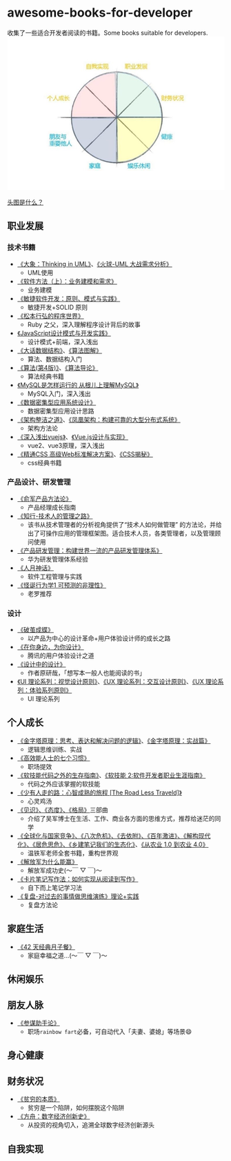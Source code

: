 # awesome-books-for-developer

收集了一些适合开发者阅读的书籍。Some books suitable for developers.
[![生命之花](./public/life-flower.jpg)](https://help.dida365.com/tasks/a/6782225676779913216/%E5%A6%82%E4%BD%95%E7%94%A8%E6%BB%B4%E7%AD%94%E6%B8%85%E5%8D%95%E8%BF%9B%E8%A1%8C%E7%94%9F%E6%B6%AF%E8%A7%84%E5%88%92%EF%BC%9F)

[头图是什么？](https://www.jianshu.com/p/847e11cf28c4)

## 职业发展

### 技术书籍
- [《大象：Thinking in UML》](https://item.jd.com/10971142.html)、[《火球-UML 大战需求分析》](https://item.jd.com/12990922.html)
  - UML使用
- [《软件方法（上）：业务建模和需求》](https://item.jd.com/12908003.html)
  - 业务建模
- [《敏捷软件开发：原则、模式与实践》](https://item.jd.com/10078483.html#crumb-wrap)
  - 敏捷开发+SOLID 原则
- [《松本行弘的程序世界》](https://item.jd.com/10036658376648.html)
  - Ruby 之父，深入理解程序设计背后的故事
- [《JavaScript设计模式与开发实践》](https://item.jd.com/13265334.html)
  - 设计模式+前端，深入浅出
- [《大话数据结构》](https://item.jd.com/12987622.html)、[《算法图解》](https://item.jd.com/12911513.html)
  - 算法、数据结构入门
- [《算法(第4版)》](https://item.jd.com/11098789.html)、[《算法导论》](https://item.jd.com/11144230.html)
  - 算法经典书籍
- [《MySQL是怎样运行的 从根儿上理解MySQL》](https://item.jd.com/13009316.html)
  - MySQL入门，深入浅出
- [《数据密集型应用系统设计》](https://item.jd.com/12437624.html)
  - 数据密集型应用设计思路
- [《架构整洁之道》](https://item.jd.com/12447192.html)、[《凤凰架构：构建可靠的大型分布式系统》](https://item.jd.com/12880681.html)
  - 架构方法论
- [《深入浅出vuejs》](https://item.jd.com/10025673797903.html)、[《Vue.js设计与实现》](https://item.jd.com/13611922.html)
  - vue2、vue3原理，深入浅出
- [《精通CSS 高级Web标准解决方案》](https://item.jd.com/12550434.html)、[《CSS揭秘》](https://item.jd.com/13305034.html)
  - css经典书籍

### 产品设计、研发管理
- [《俞军产品方法论》](https://item.jd.com/63204481632.html)
  - 产品经理成长指南
- [《知行-技术人的管理之路》](https://item.jd.com/49363119272.html)
  - 该书从技术管理者的分析视角提供了“技术人如何做管理” 的方法论，并给出了可操作应用的管理框架图。适合技术人员，各类管理者，以及管理顾问使用
- [《产品研发管理：构建世界一流的产品研发管理体系》](https://item.jd.com/12829172.html)
  - 华为研发管理体系经验
- [《人月神话》](https://item.jd.com/12401749.html)
  - 软件工程管理与实践
- [《怪诞行为学1 可预测的非理性》](https://item.jd.com/12284718.html)
  - 老罗推荐

### 设计
- [《破茧成蝶》](https://item.jd.com/12930454.html)
  - 以产品为中心的设计革命+用户体验设计师的成长之路
- [《在你身边，为你设计》](https://item.jd.com/10026563741056.html)
  - 腾讯的用户体验设计之道
- [《设计中的设计》](https://item.jd.com/12209749.html)
  - 作者原研哉，「想写本一般人也能阅读的书」
- [《UI 理论系列：视觉设计原则》](./books/UI理论系列：视觉设计原则_V0.1.pdf)、[《UX 理论系列：交互设计原则》](./books/UX理论系列：交互设计原则_V0.1.pdf)、[《UX 理论系列：体验系列原则》](./books/UX理论系列：体验系列原则_V0.1.pdf)
  - UI 理论系列

## 个人成长

- [《金字塔原理：思考、表达和解决问题的逻辑》](https://item.jd.com/12591738.html)、[《金字塔原理：实战篇》](https://item.jd.com/12629218.html)
  - 逻辑思维训练、实战
- [《高效能人士的七个习惯》](https://item.jd.com/12908318.html)
  - 职场提效
- [《软技能代码之外的生存指南》](https://item.jd.com/11987446.html)、[《软技能 2:软件开发者职业生涯指南》](https://item.jd.com/12858102.html)
  - 代码之外应该掌握的软技能
- [《少有人走的路：心智成熟的旅程 [The Road Less Traveld]》](https://item.jd.com/12992224.html#crumb-wrap)
  - 心灵鸡汤
- [《见识》、《态度》、《格局》](https://item.jd.com/10022125511278.html)三部曲
  - 介绍了吴军博士在生活、工作、商业各方面的思维方式，推荐给迷茫的同学
- [《全球化与国家竞争》、《八次危机》、《去依附》、《百年激进》、《解构现代化》、《居危思危》、《乡建笔记我们的生态化》](https://item.jd.com/10027970601464.html)、[《从农业 1.0 到农业 4.0》](https://item.jd.com/52835116168.html)
  - 温铁军老师全套书籍，重构世界观
- [《解放军为什么能赢》](https://item.jd.com/13629302.html)
  - 解放军成功史(～￣ ▽ ￣)～
- [《卡片笔记写作法：如何实现从阅读到写作》](https://item.jd.com/13336018.html)
  - 自下而上笔记学习法
- [《复盘-对过去的事情做思维演练》理论+实践](https://item.m.jd.com/product/13174834.html?&utm_source=iosapp&utm_medium=appshare&utm_campaign=t_335139774&utm_term=CopyURL&ad_od=share&utm_user=plusmember&gx=RnE1kGZabTaIndRn7c0mA1oRKPGjdA)
  - 复盘方法论 

## 家庭生活

- [《42 天经典月子餐》](https://www.zhihu.com/pub/book/120172589)
  - 家庭幸福之道...(～￣ ▽ ￣)～

## 休闲娱乐

## 朋友人脉
- [《参谋助手论》](https://item.jd.com/10044424632064.html)
  - 职场`rainbow fart`必备，可自动代入「夫妻、婆媳」等场景😄

## 身心健康

## 财务状况

- [《贫穷的本质》](https://item.jd.com/32211540828.html)
  - 贫穷是一个陷阱，如何摆脱这个陷阱
- [《方舟：数字经济创新史》](https://item.jd.com/12991366.html)
  - 从投资的视角切入，追溯全球数字经济创新源头

## 自我实现
